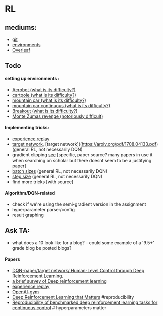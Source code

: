 # RL

## mediums:
* [git](https://github.com/MelleVessies/RL)
* [environments](https://gym.openai.com/envs/#classic_control)
* [Overleaf](https://www.overleaf.com/5619338925gmhsmbkfvhgw)

## Todo


#### setting up environments :
* [Acrobot (what is its difficulty?)](https://gym.openai.com/envs/Acrobot-v1/)
* [cartpole (what is its difficulty?)](https://gym.openai.com/envs/CartPole-v1/)
* [mountain car (what is its difficulty?)](https://gym.openai.com/envs/MountainCar-v0)
* [mountain car continuous (what is its difficulty?)](https://gym.openai.com/envs/MountainCar-v0/)
* [Breakout (what is its difficulty?)](https://gym.openai.com/envs/Breakout-v0/)
* [Monte Zumas revenge (notoriously difficult)](https://gym.openai.com/envs/MontezumaRevenge-v0/)

#### Implementing tricks:
* [experience replay](http://www.incompleteideas.net/lin-92.pdf)
* [target network](https://storage.googleapis.com/deepmind-media/dqn/DQNNaturePaper.pdf), [target network]((https://arxiv.org/pdf/1708.04133.pdf) (general RL, not necessarily DQN)
* gradient clipping [see](https://abhishm.github.io/DQN/) [specific, paper source? many papers in use it when searching on scholar but there doesnt seem to be a justifying paper]
* [batch sizes](https://arxiv.org/pdf/1708.04133.pdf) (general RL, not necessarily DQN)
* [step size](https://arxiv.org/pdf/1708.04133.pdf) (general RL, not necessarily DQN)
* find more tricks [with source]


#### Algorithm/DQN-related
* check if we're using the semi-gradient version in the assignment
* hyperparameter parser/config
* result graphing

## Ask TA:
* what does a 10 look like for a blog? - could some example of a '9.5+' grade blog be posted blogs?

#### Papers
* [DQN-paper/target network/ Human-Level Control
through Deep Reinforcement Learning.](https://storage.googleapis.com/deepmind-media/dqn/DQNNaturePaper.pdf)
* [a brief survey of Deep reinforcement learning](https://arxiv.org/pdf/1708.05866.pdf)
* [experience replay](http://www.incompleteideas.net/lin-92.pdf)
* [OpenAI-gym](https://arxiv.org/pdf/1606.01540.pdf)
* [Deep Reinforcement Learning that Matters](https://arxiv.org/pdf/1709.06560.pdf) #reproducibility
* [Reproducibility of benchmarked deep reinforcement learning tasks for continuous control](https://arxiv.org/pdf/1708.04133.pdf) # hyperparameters matter
